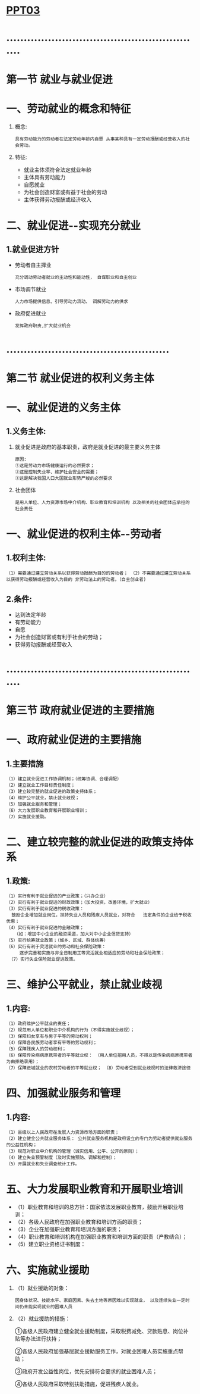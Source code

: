 # [PPT03](F:\BaiduSyncdisk\2022年10月自考\劳动法\魔方讲义\02劳动法律关系.pdf)

# .........................................................

# 第一节  就业与就业促进

# 一、劳动就业的概念和特征

1. 概念:

   ~~~
   具有劳动能力的劳动者在法定劳动年龄内自愿 从事某种具有一定劳动报酬或经营收入的社会劳动。
   ~~~

2. 特征:

   - 就业主体须符合法定就业年龄
   - 主体具有劳动能力
   - 自愿就业
   - 为社会创造财富或有益于社会的劳动
   - 主体获得劳动报酬或经济收入

# 二、就业促进--实现充分就业

## 1.就业促进方针

- 劳动者自主择业

  ~~~
  充分调动劳动者就业的主动性和能动性， 自谋职业和自主创业
  ~~~

- 市场调节就业

  ~~~
  人力市场提供信息、引导劳动力流动、 调解劳动力的供求
  ~~~

- 政府促进就业

  ~~~
  发挥政府职责,扩大就业机会
  ~~~

# ...............................................

# 第二节  就业促进的权利义务主体

# 一、就业促进的义务主体

## 1.义务主体:

1. 就业促进是政府的基本职责，政府是就业促进的最主要义务主体

   ~~~
   原因:
   ①这是劳动力市场健康运行的必然要求；
   ②这是控制失业率、维护社会安全的需要； 
   ③这是解决我国人口大国就业形势严峻的必然要求
   ~~~

2. 社会团体

   ~~~
   是用人单位、人力资源市场中介机构、职业教育和培训机构 以及相关的社会团体应承担的社会责任
   ~~~

# 一、就业促进的权利主体--劳动者

## 1.权利主体:

~~~
（1）需要通过建立劳动关系以获得劳动报酬为目的的劳动者； （2）不需要通过建立劳动关系以获得劳动报酬或经营收入为目的 非劳动法上的劳动者。（自主创业者)
~~~

## 2.条件:

- 达到法定年龄
- 有劳动能力
- 自愿
- 为社会创造财富或有利于社会的劳动；
- 获得劳动报酬或经营收入

# .........................................................

# 第三节  政府就业促进的主要措施

# 一、政府就业促进的主要措施

## 1.主要措施

~~~
（1）建立就业促进工作协调机制；（统筹协调、合理调配） 
（2）建立就业工作目标责任制度； 
（3）建立较完整的就业促进的政策支持体系；
（4）维护公平就业，禁止就业歧视； 
（5）加强就业服务和管理； 
（6）大力发展职业教育和开展职业培训； 
（7）实施就业援助。
~~~

# 二、建立较完整的就业促进的政策支持体系

## 1.政策:

```
（1）实行有利于就业促进的产业政策；（兴办企业） 
（2）实行有利于就业促进的财政政策；（加大投资，改善环境，扩大就业） 
（3）实行有利于就业促进的税收政策：
  鼓励企业增加就业岗位，扶持失业人员和残疾人员就业，对符合   法定条件的企业给予税收优惠；
（4）实行有利于就业促进的金融政策；
   （如：增加中小企业的融资渠道，加大对中小企业信贷支持）
（5）实行统筹就业政策；（城乡、区域、群体统筹） 
（6）实行有利于灵活就业的劳动和社会保险政策：
     逐步完善和实施与非全日制用工等灵活就业相适应的劳动和社会保险政策； 
 （7）实行失业保险就业促进政策。
```

# 三、维护公平就业，禁止就业歧视

## 1.内容:

~~~
（1）政府维护公平就业的责任； 
（2）规范用人单位和职业中介机构的行为（不得实施就业歧视）； 
（3）保障妇女享有与男子平等的劳动权利； 
（4）保障各民族劳动者享有平等的劳动权利；
（5）保障残疾人的劳动权利； 
（6）保障传染病病原携带者的平等就业权： （用人单位招用人员，不得以是传染病病原携带者为由拒绝录用）；
（7）保障进城就业的农村劳动者的平等就业权； （8）劳动者受到就业歧视时的法律救济途径
~~~

# 四、加强就业服务和管理

## 1.内容:

~~~
（1）县级以上人民政府在发展人力资源市场方面的职责； 
（2）建立健全公共就业服务体系： 公共就业服务机构是政府设立的专门为劳动者提供就业服务的公益性机构； 
（3）规范对职业中介机构的管理（诚实信用、公平、公开的原则）； 
（4）建立失业预警制度（及时实施预防、调解和控制）； 
（5）开展就业和失业调查统计工作。
~~~

# 五、大力发展职业教育和开展职业培训

- （1）职业教育和培训的总方针：国家依法发展职业教育，鼓励开展职业培训； 
- （2）各级人民政府在加强职业教育和培训方面的职责； 
- （3）企业在加强职业教育和培训方面的职责； 
- （4）职业教育和培训机构在加强职业教育和培训方面的职责（产教结合）； 
- （5）建立职业资格证书制度：

# 六、实施就业援助

1. （1）就业援助的对象：

   ~~~
   因身体状况、技能水平、家庭因素、失去土地等原因难以实现就业， 以及连续失业一定时间仍未能实现就业的困难人员
   ~~~

2. （2）就业援助的措施：

   ①各级人民政府建立健全就业援助制度，采取税费减免、贷款贴息、岗位补贴等办法进行扶持； 

   ②各级人民政府加强基层就业援助服务工作，对就业困难人员实施重点帮助； 

   ③政府开发公益性岗位，优先安排符合要求的就业困难人员； 

   ④各级人民政府采取特别扶助措施，促进残疾人就业。